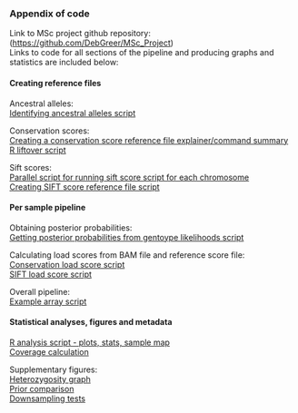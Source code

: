 ### Appendix of code
Link to MSc project github repository: (https://github.com/DebGreer/MSc_Project)  
Links to code for all sections of the pipeline and producing graphs and statistics are included below: 

#### Creating reference files
Ancestral alleles:  
[Identifying ancestral alleles script](https://github.com/DebGreer/MSc_Project/blob/master/anc_seq_v1.py)  

Conservation scores:  
[Creating a conservation score reference file explainer/command summary](https://github.com/DebGreer/MSc_Project/blob/master/Creating%20a%20conservation%20score%20reference%20file.md)  
[R liftover script](https://github.com/DebGreer/MSc_Project/blob/master/liftOver_apocrita.R)  

Sift scores:  
[Parallel script for running sift score script for each chromosome](https://github.com/DebGreer/MSc_Project/blob/master/parallel_sift_all.sh)  
[Creating SIFT score reference file script](https://github.com/DebGreer/MSc_Project/blob/master/sift_ref_file_v3.sh)  

#### Per sample pipeline
Obtaining posterior probabilities:  
[Getting posterior probabilities from gentoype likelihoods script](https://github.com/DebGreer/MSc_Project/blob/master/all_genotype_likelihoods_v3.py)  

Calculating load scores from BAM file and reference score file:  
[Conservation load score script](https://github.com/DebGreer/MSc_Project/blob/master/mut_load_calculator_v3.py)  
[SIFT load score script](https://github.com/DebGreer/MSc_Project/blob/master/sift_calculator_v2.py)  

Overall pipeline:  
[Example array script](https://github.com/DebGreer/MSc_Project/blob/master/array_pipeline_combined_modern_set4_1.sh)  

#### Statistical analyses, figures and metadata
[R analysis script - plots, stats, sample map](https://github.com/DebGreer/MSc_Project/blob/master/Analysis_MSc_v6.R)  
[Coverage calculation](https://github.com/DebGreer/MSc_Project/blob/master/coverage_calculator.sh)  

Supplementary figures:  
[Heterozygosity graph](https://github.com/DebGreer/MSc_Project/blob/master/Heterozygosity_graph_v3.R)  
[Prior comparison](https://github.com/DebGreer/MSc_Project/blob/master/Prior_comparison_v2.R)  
[Downsampling tests](https://github.com/DebGreer/MSc_Project/blob/master/Downsampling_tests.R)
